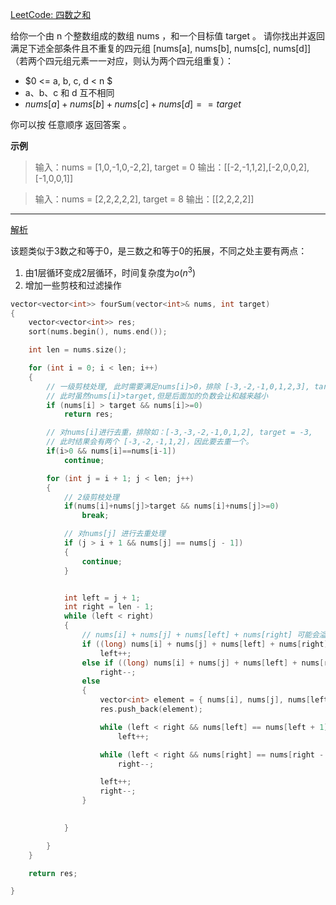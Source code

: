 [LeetCode: 四数之和](https://leetcode.cn/problems/4sum/description/)

给你一个由 n 个整数组成的数组 nums ，和一个目标值 target 。
请你找出并返回满足下述全部条件且不重复的四元组 [nums[a], nums[b], nums[c], nums[d]] （若两个四元组元素一一对应，则认为两个四元组重复）：

- $0 <= a, b, c, d < n $
- a、b、c 和 d 互不相同
- $nums[a] + nums[b] + nums[c] + nums[d] == target$

你可以按 任意顺序 返回答案 。

**示例**

>输入：nums = [1,0,-1,0,-2,2], target = 0
输出：[[-2,-1,1,2],[-2,0,0,2],[-1,0,0,1]]

>输入：nums = [2,2,2,2,2], target = 8
输出：[[2,2,2,2]]

---
[解析](https://programmercarl.com/0018.%E5%9B%9B%E6%95%B0%E4%B9%8B%E5%92%8C.html#%E8%A1%A5%E5%85%85)

该题类似于3数之和等于0，是三数之和等于0的拓展，不同之处主要有两点：
1. 由1层循环变成2层循环，时间复杂度为$o(n^3)$
2. 增加一些剪枝和过滤操作

```cpp
vector<vector<int>> fourSum(vector<int>& nums, int target)
{
    vector<vector<int>> res;
    sort(nums.begin(), nums.end());

    int len = nums.size();

    for (int i = 0; i < len; i++)
    {
        // 一级剪枝处理, 此时需要满足nums[i]>0，排除 [-3,-2,-1,0,1,2,3], target=-6
        // 此时虽然nums[i]>target,但是后面加的负数会让和越来越小
        if (nums[i] > target && nums[i]>=0)
            return res;

        // 对nums[i]进行去重，排除如：[-3,-3,-2,-1,0,1,2], target = -3,
        // 此时结果会有两个 [-3,-2,-1,1,2]，因此要去重一个。
        if(i>0 && nums[i]==nums[i-1])
            continue;

        for (int j = i + 1; j < len; j++)
        {
            // 2级剪枝处理
            if(nums[i]+nums[j]>target && nums[i]+nums[j]>=0)
                break;

            // 对nums[j] 进行去重处理
            if (j > i + 1 && nums[j] == nums[j - 1])
            {
                continue;
            }


            int left = j + 1;
            int right = len - 1;
            while (left < right)
            {
                // nums[i] + nums[j] + nums[left] + nums[right] 可能会溢出，所以要用长整型
                if ((long) nums[i] + nums[j] + nums[left] + nums[right] < target)
                    left++;
                else if ((long) nums[i] + nums[j] + nums[left] + nums[right] > target)
                    right--;
                else
                {
                    vector<int> element = { nums[i], nums[j], nums[left], nums[right] };
                    res.push_back(element);

                    while (left < right && nums[left] == nums[left + 1])
                        left++;

                    while (left < right && nums[right] == nums[right - 1])
                        right--;

                    left++;
                    right--;
                }
                

            }

        }
    }

    return res;

}
```


